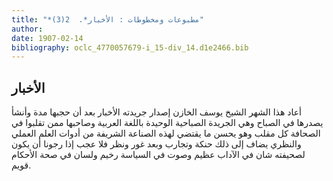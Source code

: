 ```yaml
---
title: "*مطبوعات ومخطوطات : الأخبار*.  2(3)"
author: 
date: 1907-02-14
bibliography: oclc_4770057679-i_15-div_14.d1e2466.bib
---
```




##  الأخبار 


 أعاد هذا الشهر الشيخ يوسف الخازن إصدار جريدته الأخبار بعد أن حجبها مدة وأنشأ يصدرها في الصباح وهي الجريدة الصباحية الوحيدة باللغة العربية وصاحبها ممن تقلبوا في الصحافة كل مقلب وهو يحسن ما يقتضي لهذه الصناعة الشريفة من أدوات العلم العملي والنظري يضاف إلى ذلك حنكة وتجارب وبعد غور ونظر فلا عجب إذا رجونا أن يكون لصحيفته شان في الآداب عظيم وصوت في السياسة رخيم ولسان في صحة الأحكام قويم. 
